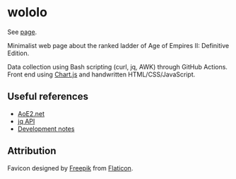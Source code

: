 # wololo

See [page](https://tlgs.github.io/wololo).

Minimalist web page about the ranked ladder of Age of Empires II: Definitive Edition.

Data collection using Bash scripting (curl, jq, AWK) through GitHub Actions.
Front end using [Chart.js](https://www.chartjs.org/) and handwritten HTML/CSS/JavaScript.

## Useful references

- [AoE2.net](https://aoe2.net)
- [jq API](https://stedolan.github.io/jq/manual/)
- [Development notes](./NOTES.md)

## Attribution

Favicon designed by [Freepik](http://www.freepik.com/) from [Flaticon](https://www.flaticon.com/).

